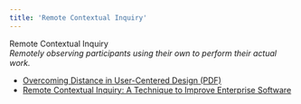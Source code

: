 ```yaml
---
title: 'Remote Contextual Inquiry'
---
```


Remote Contextual Inquiry  
_Remotely observing participants using their own to perform their actual work._

*   [Overcoming Distance in User-Centered Design (PDF)](http://www.nada.kth.se/utbildning/grukth/exjobb/rapportlistor/2006/rapporter06/safai_borna_06119.pdf)
*   [Remote Contextual Inquiry: A Technique to Improve Enterprise Software](http://boxesandarrows.com/remote-contextual-inquiry-a-technique-to-improve-enterprise-software/)  
